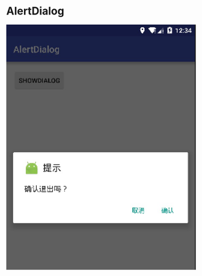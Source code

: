 # AlertDialog

![AlertDialog运行效果图](https://github.com/ansen666/AlertDialog/blob/master/resultimage.png)
